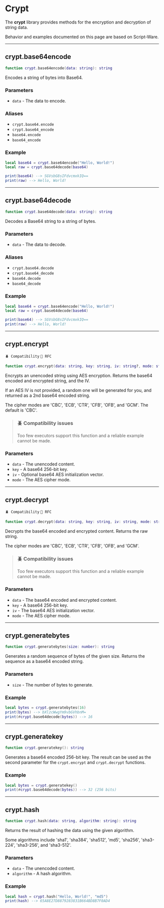 # Crypt

The **crypt** library provides methods for the encryption and decryption of string data.

Behavior and examples documented on this page are based on Script-Ware.

---

## crypt.base64encode

```lua
function crypt.base64encode(data: string): string
```

Encodes a string of bytes into Base64.

### Parameters

 * `data` - The data to encode.

### Aliases

 * `crypt.base64.encode`
 * `crypt.base64_encode`
 * `base64.encode`
 * `base64_encode`

### Example

```lua
local base64 = crypt.base64encode("Hello, World!")
local raw = crypt.base64decode(base64)

print(base64) --> SGVsbG8sIFdvcmxkIQ==
print(raw) --> Hello, World!
```

---

## crypt.base64decode

```lua
function crypt.base64decode(data: string): string
```

Decodes a Base64 string to a string of bytes.

### Parameters

 * `data` - The data to decode.

### Aliases

 * `crypt.base64.decode`
 * `crypt.base64_decode`
 * `base64.decode`
 * `base64_decode`

### Example

```lua
local base64 = crypt.base64encode("Hello, World!")
local raw = crypt.base64decode(base64)

print(base64) --> SGVsbG8sIFdvcmxkIQ==
print(raw) --> Hello, World!
```

---

## crypt.encrypt

`🪲 Compatibility` `🔎 RFC`

```lua
function crypt.encrypt(data: string, key: string, iv: string?, mode: string?): (string, string)
```

Encrypts an unencoded string using AES encryption. Returns the base64 encoded and encrypted string, and the IV.

If an AES IV is not provided, a random one will be generated for you, and returned as a 2nd base64 encoded string.

The cipher modes are 'CBC', 'ECB', 'CTR', 'CFB', 'OFB', and 'GCM'. The default is 'CBC'.

> ### 🪲 Compatibility issues
> Too few executors support this function and a reliable example cannot be made.

### Parameters

 * `data` - The unencoded content.
 * `key` - A base64 256-bit key.
 * `iv` - Optional base64 AES initialization vector.
 * `mode` - The AES cipher mode.

---

## crypt.decrypt

`🪲 Compatibility` `🔎 RFC`

```lua
function crypt.decrypt(data: string, key: string, iv: string, mode: string): string
```

Decrypts the base64 encoded and encrypted content. Returns the raw string.

The cipher modes are 'CBC', 'ECB', 'CTR', 'CFB', 'OFB', and 'GCM'.

> ### 🪲 Compatibility issues
> Too few executors support this function and a reliable example cannot be made.

### Parameters

 * `data` - The base64 encoded and encrypted content.
 * `key` - A base64 256-bit key.
 * `iv` - The base64 AES initialization vector.
 * `mode` - The AES cipher mode.

---

## crypt.generatebytes

```lua
function crypt.generatebytes(size: number): string
```

Generates a random sequence of bytes of the given size. Returns the sequence as a base64 encoded string.

### Parameters

 * `size` - The number of bytes to generate.

### Example

```lua
local bytes = crypt.generatebytes(16)
print(bytes) --> bXlzcWwgYm9vbGVhbnM=
print(#crypt.base64decode(bytes)) --> 16
```

---

## crypt.generatekey

```lua
function crypt.generatekey(): string
```

Generates a base64 encoded 256-bit key. The result can be used as the second parameter for the `crypt.encrypt` and `crypt.decrypt` functions.

### Example

```lua
local bytes = crypt.generatekey()
print(#crypt.base64decode(bytes)) --> 32 (256 bits)
```

---

## crypt.hash

```lua
function crypt.hash(data: string, algorithm: string): string
```

Returns the result of hashing the data using the given algorithm.

Some algorithms include 'sha1', 'sha384', 'sha512', 'md5', 'sha256', 'sha3-224', 'sha3-256', and 'sha3-512'.

### Parameters

 * `data` - The unencoded content.
 * `algorithm` - A hash algorithm.

### Example

```lua
local hash = crypt.hash("Hello, World!", "md5")
print(hash) --> 65A8E27D8879283831B664BD8B7F0AD4
```